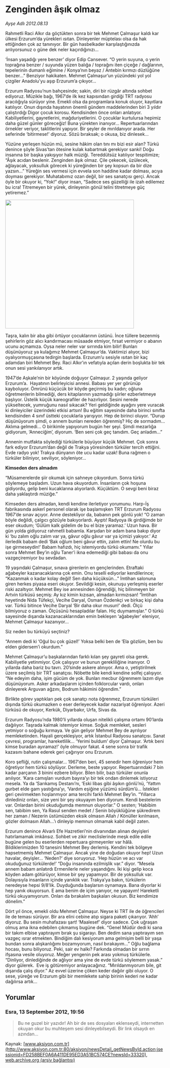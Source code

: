 # Zenginden âşık olmaz

*Ayşe Adlı 2012.08.13*

<div class="news-detail-text-todays">
 <div>
 </div>
 <div>
 </div>
 <div id="newsSpot">
  <font class="detail-spot">
   Rahmetli Raci Alkır da göçtükten sonra bir tek Mehmet Çalmaşur kaldı kar ülkesi Erzurum’da yürekleri ısıtan. Dinleyenler müptelası olsa da hak ettiğinden çok az tanınıyor. Bir gün hasbelkader karşılaştığınızda anlıyorsunuz o güne dek neler kaçırdığınızı…
  </font>
 </div>
 <div id="newsText">
  <font class="detail-text">
   <p>
    ‘İnsan yaşadığı yere benzer’ diyor Edip Cansever. “O yerin suyuna, o yerin toprağına benzer / suyunda yüzen balığa / toprağını iten çiçeğe / dağlarının, tepelerinin dumanlı eğimine / Konya’nın beyaz / Antebin kırmızı düzlüğüne benzer…” Benziyor hakikaten. Mehmet Çalmaşur’un yüzündeki yol yol çizgiler Anadolu’yu aşıp Erzurum’a çıkıyor…
   </p>
   <p>
    Erzurum Radyosu’nun bahçesinde; sakin, diri bir rüzgâr altında sohbet ediyoruz. Müzikle bağı, 1967’de ilk kez kapısından girdiği TRT radyosu aracılığıyla sürüyor yine. Emekli olsa da programlara konuk oluyor, kayıtlara katılıyor. Onun dışında hayatının önemli gündem maddelerinden biri 3 yıldır çalıştırdığı Digor çocuk korosu. Kendisinden önce onları anlatıyor. Kabiliyetlerini, gayretlerini, mağduriyetlerini. O çocuklar kurtulursa hepimiz daha güzel günler göreceğiz! Buna yürekten inanıyor… Repertuarlarından örnekler veriyor, taklitlerini yapıyor. Bir şeyler de mırıldanıyor arada. Her seferinde ‘bitirmese!’ diyoruz. Sözü bıraksak; o okusa, biz dinlesek…
   </p>
   <p>
    Yüzüne yerleşen hüzün mü, sesine hâkim olan tını mı bizi esir alan? Türkü denince şöyle Sivas’tan ötesine kulak kabartmak gerekiyor sanki! Doğu insanına bir başka yakışıyor halk müziği. Tereddütsüz katılıyor tespitimize; “Âşık acıdan beslenir. Zenginden âşık olmaz. Çile çekecek, üzülecek, ağlayacak, yoksulluk görecek ki yüreğinden bir şey kopsun da bir dize yazsın…” Yüreğin ses vermesi için evvela son haddine kadar dolması, acıya doyması gerekiyor. Muhatabımız ozan değil, bir ses sanatçısı gerçi. Ancak öyle bir okuyor ki, “Yok!” diyor insan, “Sadece ses güzelliği ile izah edilemez bu icra! Titremeyen bir yürek, dinleyenin gönül telini titretmeye güç yetiremez.”
   </p>
   <p>
    <img alt="" height="405" src="http://web.archive.org/web/20130820211221im_/http://medya.aksiyon.com.tr/aksiyon/2012/08/13/ayse-calmasur-3.jpg"/>
   </p>
   <p>
    Taşra, kalın bir aba gibi örtüyor çocuklarının üstünü. İnce tüllere bezenmiş şehirlerin göz alıcı kandırmacası müsaade etmiyor, fırsat vermiyor o abanın ucunu açmamıza. Oysa neler neler var sırrında kim bilir! Bunları düşünüyoruz ya kulağımız Mehmet Çalmaşur’da. Vaktimizi alıyor, bizi oyalıyormuşçasına tedirgin başlarda. Erzurum’u sesiyle ısıtan bir kaç adamdan biri Mehmet Bey. Raci Alkır’ın vefatıyla açılan derin boşlukta bir tek onun sesi yankılanıyor artık.
   </p>
   <p>
    1947’de Aşkale’nin bir köyünde doğuyor Çalmaşur. 2 yaşında geliyor Erzurum’a.  Hayatının belirleyicisi annesi. Babası yer yer görünüp kayboluyor. Ömrünü küçücük bir köyde geçirmiş bu kadın; oğluna öğretmenlerin bilmediği, ders kitaplarının yazmadığı şiirler ezberletmeye başlıyor. Üstelik küçük kareografiler de hazırlıyor. Sesini nerede yükseltecek, yumruğunu nasıl sıkacak? Yeri geldiğinde ayağını yere vuracak ki dinleyiciler üzerindeki etkisi artsın! Bu eğitim sayesinde daha birinci sınıfta kendisinden 4 sınıf üstteki çocuklarla yarışıyor. Hep de birinci oluyor. “Durup düşünüyorum şimdi, o annem bunları nereden öğrenmiş? Hiç de sormadım… Aklıma gelmedi… O birikimle yapıyorum bugün her şeyi. Şimdi mezarlığa gidiyorum, ‘Anneciğim’, diyorum. ‘Ben seni çok geç tanıdım. Geç anladım…”
   </p>
   <p>
    Annenin mutfakta söylediği türkülerle büyüyor küçük Mehmet. Çok sonra fark ediyor Erzurum’dan değil de Trakya yöresinden türküler tercih ettiğini. Evde radyo yok! Trakya dünyanın öte ucu kadar uzak! Buna rağmen o türküler biliniyor, seviliyor, söyleniyor…
   </p>
   <p>
    <strong>
     Kimseden ders almadım
    </strong>
   </p>
   <p>
    “Müsamerelerde şiir okumak için sahneye çıkıyordum. Sonra türkü söylemeye başladım. Uzun hava okuyordum. İnsanların çok hoşuna gidiyordu, gelip beni kucaklarına alıyorlardı. Küçüktüm. O sevgi beni biraz daha yaklaştırdı müziğe.”
   </p>
   <p>
    Kimseden ders almadan, kendi kendine ilerletiyor yorumunu. Harp-İş fabrikasında askerî personel olarak işe başlamışken TRT Erzurum Radyosu 1967’de sınav açıyor. Anne destekliyor da, babanın pek gönlü yok! “O zaman böyle değildi, çalgıcı gözüyle bakıyorlardı. Ayıptı! Radyoya ilk girdiğimde bir eser okudum; ‘Gülüm kalk gidelim de bu el bize yaramaz.’ Uzun hava. Bir gün yolda gidiyoruz rahmetli babamla. Karşıdan bir adam bana bakıp diyor ki ‘bu zalım oğlu zalım var ya, gâvur oğlu gâvur var ya içimizi yakıyor.’ Az ilerledik babam dedi ‘Bak oğlum beni gâvur ettin, zalım ettin! Ne olurdu bu işe girmeseydin!’ Babam hafızdı, hiç istemiyordu türkü okumamı.” Yıllar sonra Mehmet Bey’in oğlu Taner’i ikna edemediği gibi babası da onu vazgeçiremiyor bu sevdadan.
   </p>
   <p>
    19 yaşındaki Çalmaşur, sınava girenlerin en gençlerinden. Etraftaki ağabeyler kazanacaklarına çok emin. Onu teselli ediyorlar kendilerince; “Kazanmak o kadar kolay değil! Sen daha küçüksün…” İmtihan salonuna giren herkes piyasa eseri okuyor. Sevildiği kesin, okunuşu yerleşmiş eserler riski azaltıyor. Mehmet Bey ise annesinden öğrendiği, hiç bilinmeyen bir Artvin türküsü seçmiş: Ay kız kimin kızısan, almadan kırmızısan! “İmtihan heyetinde Nida Tüfekçi, Vecihe Daryal, Osman Özdenkçi ve birkaç kişi daha var. Türkü bitince Vecihe Daryal ‘Bir daha okur musun!’ dedi. Ölçü bilmiyoruz o zaman. Ölçüsünü hesapladılar falan. Hiç duymamışlar.” O türkü sayesinde dışarıda kazanacaklarından emin bekleşen ‘ağabeyler’ eleniyor, Mehmet Çalmaşur kazanıyor…
   </p>
   <p>
    Siz neden bu türküyü seçtiniz?
   </p>
   <p>
    “Annem dedi ki ‘Oğul bu çok güzel!’ Yoksa belki ben de ‘Ela gözlüm, ben bu elden gidersem’i okurdum.”
   </p>
   <p>
    Mehmet Çalmaşur’u başkalarından farklı kılan şey gayreti olsa gerek. Kabiliyetle yetinmiyor. Çok çalışıyor ve bunun gerekliliğine inanıyor. O yıllarda daha bariz bu tavrı. 20’sinde askere alınıyor. Ama o, yetiştirilmek üzere seçilmiş bir TRT sanatçısı. Nöbette bile kendi kendine solfej çalışıyor. “Ne edeyim daha, işim gücüm de yok. Bunları mecbur öğrenmem lazım diye düşünüyorum. Asker arkadaşlarım içinden folklorcular vardı, onları dinleyerek Arguvan ağzını, Bodrum hâkimini öğrendim.”
   </p>
   <p>
    Birlikte görev yaptıkları pek çok sanatçı nota öğrenmez, Erzurum türküleri dışında türkü okumazken o eser derleyecek kadar nazariyat öğreniyor. Azeri türküsü de okuyor, Kerkük, Diyarbakır, Urfa, Sivas da.
   </p>
   <p>
    Erzurum Radyosu’nda 1980’li yıllarda oluşan nitelikli çalışma ortamı 90’larda dağılıyor. Taşrada kalmak istemiyor kimse. Soğuk memleket, sesleri yetmiyor o soğuğu kırmaya. Ve gün geliyor Mehmet Bey de ayrılıyor memleketinden. Hayali gerçekleşiyor, artık İstanbul Radyosu sanatçısı. Sanat çevresi, programlar, hareketlilik… ‘Yerimi buldum’ diyor Çalmaşur. ‘Artık beni kimse buradan ayıramaz!’ öyle olmuyor fakat. 4 sene sonra bir trafik kazasını bahane ederek geri çağırıyor onu Erzurum.
   </p>
   <p>
    Koro şefliği, rutin çalışmalar… 1967’den beri, 45 senedir hem öğreniyor hem öğretiyor hem türkü söylüyor. Derleme, beste yapıyor. Repertuarındaki 7 bin kadar parçanın 3 binini ezbere biliyor. Bilen bilir, bazı türküler onunla anılıyor. ‘Kara camışları vurdum bayıra’yı bir tek ondan dinlemek istiyoruz mesela. Ya da ‘Sarıkamış Destanı’nı, ‘Eski libas gibi âşıkın gönlü’nü, ‘Yattım gurbet elde gam yastığına’yı, ‘Vardım eşiğine yüzümü sürdüm’ü… İstekleri geri çevirmekten hoşlanmıyor ama tercihi farklı Mehmet Bey’in. “Yıllarca dinlediniz onları, size yeni bir şey okuyayım ben diyorum. Kendi bestelerim var. Onlardan birini okuduğumda memnun oluyorlar.” O sesten; ‘Habibim sen, tabibim sen, Ya Rasul senden medet / Senin böyüklüğüne şükredirem her zaman / Nezerin üstümüzden eksik olmasın Allah / Könüller kırılmasın, gözler dolmasın Allah…’ı dinleyip memnun olmamak kabil değil zaten.
   </p>
   <p>
    Erzurum denince Alvarlı Efe Hazretleri’nin divanından alınan deyişleri hatırlamamak imkânsız. Sohbet ve zikir meclislerinde meşk edile edile bugüne gelen bu eserlerden repertuara girmeyenler var hâlâ. Bildiklerimizden 10 tanesini Mehmet Bey derlemiş. Kendini tek bölgeye hapsetmemiş Mehmet Çalmaşur. Ancak yine de doğudan okuyor hep! Uzun havalar, deyişler… ‘Neden?’ diye soruyoruz. ‘Hep hüzün ve acı var okuduğunuz türkülerde!’ “Doğu insanında ezilmişlik var.” diyor. “Mesela annem babam anlatırdı Ermenilerle neler yaşandığını. İki kişi gelip koca köyden adam götürüyor, kimse bir şey yapamıyor. Bir de yoksulluk var. Dolayısıyla insanların içinde yanıklık var. Trakya’ya bakın, türkülerin neredeyse hepsi 9/8’lik. Duyduğunda başlarsın oynamaya. Bana diyorlar ki hep yanık okuyorsun. E ama benim de içim yanıyor, ne yapayım! Hareketli türkü okuyamıyorum. Onları da bırakalım başkaları okusun. Biz kendimize dönelim.”
   </p>
   <p>
    Dört yıl önce, emekli oldu Mehmet Çalmaşur. Neyse ki TRT ile de öğrencileri ile de teması sürüyor. Bir ara elini cebine atıp sigara paketi çıkarıyor. ‘Ahh’ diyoruz. Bu sesin muhafazası şart! ‘Maalesef’ diyor sadece. Çok uğraşan olmuş ama ikna edebilen çıkmamış bugüne dek. “Genel Müdür dedi ki sana bir takım elbise yaptırayım bırak şu sigarayı. Ben dedim sana yaptırayım sen vazgeç ısrar etmekten. Bindiğim dalı kesiyorum ama gelmişim belli bir yaşa bundan sonra alışkanlığımı bozamıyorum, nasıl bırakayım…” Oğlu bağlama hocası, bunu biliyoruz. Peki, sair ev halkı? Farkında olmadan bir sırrın ifşasına vesile oluyoruz. Meğer yengenin pek arası yokmuş türkülerle. “Dinliyor, dinlediğinde de ağlıyor ama yine de evde türkü söylemem yasak.” diyor gülerek.  Eve iş götüremiyor anlayacağınız. “Mırıldanmıyorum bile, git dışarıda çalış diyor.” Az evvel üzerine çöken keder dağılır gibi oluyor. O sese, yüreğe ve Erzurum gibi bir memlekete sahip birinin kederi ne kadar dağılırsa artık...
   </p>
  </font>
 </div>
 <div>
 </div>
 <div>
 </div>
</div>


## Yorumlar

### Esra, 13 September 2012, 19:56
> Bu ne guzel bir yazıdır! Ah bir de ses dosyaları eklenseydi, internetten okuyan okur bu muhteşem sesi dinleyebilseydi. Bir link olsaydı en azından...

Kaynak: [www.aksiyon.com.tr](http://www.aksiyon.com.tr:80/aksiyon/newsDetail_getNewsById.action;jsessionid=FD258BEF0A6A411DE95ED3A51BC574CE?newsId=33320), [web.archive.org (arşiv bağlantısı)](http://web.archive.org/web/20130820211221/http://www.aksiyon.com.tr:80/aksiyon/newsDetail_getNewsById.action;jsessionid=FD258BEF0A6A411DE95ED3A51BC574CE?newsId=33320)
